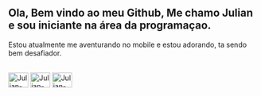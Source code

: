 ## Ola, Bem vindo ao meu Github, Me chamo Julian e sou iniciante na área da programaçao.

Estou atualmente me aventurando no mobile e estou adorando, ta sendo bem desafiador.

<div style="display: inline_block"><br>
  <img align="center" alt="Julian-java" height="30" width="40" src="https://cdn.jsdelivr.net/gh/devicons/devicon/icons/java/java-original-wordmark.svg">          
  <img align="center" alt="Julian-kotlin" height="30" width="40" src="https://cdn.jsdelivr.net/gh/devicons/devicon/icons/kotlin/kotlin-original.svg">
  <img align="center" alt="Julian-lua" height="30" width="40" src="https://cdn.jsdelivr.net/gh/devicons/devicon/icons/lua/lua-original-wordmark.svg">
</div>
  
  ##

